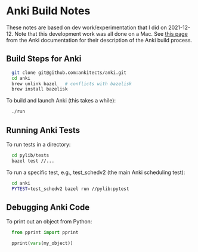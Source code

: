 # Anki Build Notes

These notes are based on dev work/experimentation that I did on 2021-12-12.  Note that this development work was all done on a Mac.  See [this page](https://github.com/ankitects/anki/blob/main/docs/development.md) from the Anki documentation for their description of the Anki build process.

## Build Steps for Anki

```bash
  git clone git@github.com:ankitects/anki.git
  cd anki
  brew unlink bazel   # conflicts with bazelisk
  brew install bazelisk
```

To build and launch Anki (this takes a while):

```bash
  ./run
```

## Running Anki Tests

To run tests in a directory:

```bash
  cd pylib/tests
  bazel test //...
```

To run a specific test, e.g., test_schedv2 (the main Anki scheduling test):

```bash
  cd anki
  PYTEST=test_schedv2 bazel run //pylib:pytest
```


## Debugging Anki Code

To print out an object from Python:

```python
  from pprint import pprint

  pprint(vars(my_object))
```
